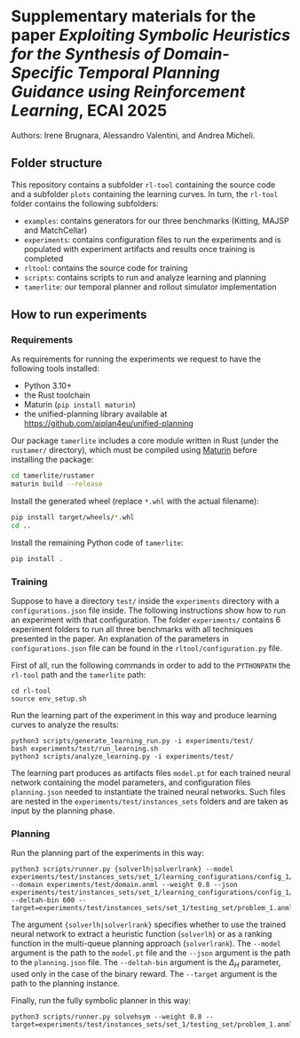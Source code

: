 # Supplementary materials for the paper _Exploiting Symbolic Heuristics for the Synthesis of Domain-Specific Temporal Planning Guidance using Reinforcement Learning_, ECAI 2025

Authors: Irene Brugnara, Alessandro Valentini, and Andrea Micheli.

## Folder structure 

This repository contains a subfolder `rl-tool` containing the source code and a subfolder `plots` containing the learning curves. In turn, the `rl-tool` folder contains the following subfolders:

- `examples`: contains generators for our three benchmarks (Kitting, MAJSP and MatchCellar)
- `experiments`: contains configuration files to run the experiments and is populated with experiment artifacts and results once training is completed
- `rltool`: contains the source code for training
- `scripts`: contains scripts to run and analyze learning and planning
- `tamerlite`: our temporal planner and rollout simulator implementation

## How to run experiments

### Requirements

As requirements for running the experiments we request to have the following tools installed:

- Python 3.10+
- the Rust toolchain
- Maturin (`pip install maturin`)
- the unified-planning library available at https://github.com/aiplan4eu/unified-planning

Our package `tamerlite` includes a core module written in Rust (under the `rustamer/` directory), which must be compiled using [Maturin](https://github.com/PyO3/maturin) before installing the package:

```bash
cd tamerlite/rustamer
maturin build --release
```

Install the generated wheel (replace `*.whl` with the actual filename):

```bash
pip install target/wheels/*.whl
cd ..
```

Install the remaining Python code of `tamerlite`:

```bash
pip install .
```

### Training

Suppose to have a directory `test/` inside the `experiments` directory with a `configurations.json` file inside. The following instructions show how to run an experiment with that configuration. The folder `experiments/` contains 6 experiment folders to run all three benchmarks with all techniques presented in the paper.
An explanation of the parameters in `configurations.json` file can be found in the `rltool/configuration.py` file.

First of all, run the following commands in order to add to the `PYTHONPATH` the `rl-tool` path and the `tamerlite` path:
```
cd rl-tool
source env_setup.sh
```


Run the learning part of the experiment in this way and produce learning curves to analyze the results:
```
python3 scripts/generate_learning_run.py -i experiments/test/
bash experiments/test/run_learning.sh
python3 scripts/analyze_learning.py -i experiments/test/
```
The learning part produces as artifacts files `model.pt` for each trained neural network containing the model parameters, and configuration files `planning.json` needed to instantiate the trained neural networks. Such files are nested in the `experiments/test/instances_sets` folders and are taken as input by the planning phase.

### Planning

Run the planning part of the experiments in this way:

```
python3 scripts/runner.py {solverlh|solverlrank} --model experiments/test/instances_sets/set_1/learning_configurations/config_1/runs/run_1/models/model_25000/model.pt --domain experiments/test/domain.anml --weight 0.8 --json experiments/test/instances_sets/set_1/learning_configurations/config_1/planning.json --deltah-bin 600 --target=experiments/test/instances_sets/set_1/testing_set/problem_1.anml
```

The argument `{solverlh|solverlrank}` specifies whether to use the trained neural network to extract a heuristic function (`solverlh`) or as a ranking function in the multi-queue planning approach (`solverlrank`). The `--model` argument is the path to the `model.pt` file and the `--json` argument is the path to the `planning.json` file. The `--deltah-bin` argument is the $\Delta_H$ parameter, used only in the case of the binary reward. The `--target` argument is the path to the planning instance.

Finally, run the fully symbolic planner in this way:

```
python3 scripts/runner.py solvehsym --weight 0.8 --target=experiments/test/instances_sets/set_1/testing_set/problem_1.anml
```

